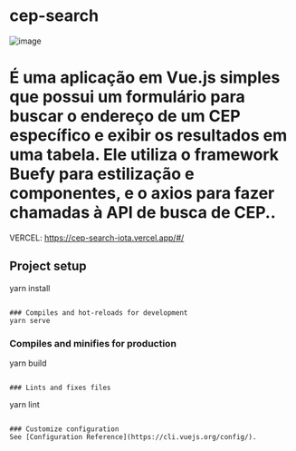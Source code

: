 # cep-search
![image](https://user-images.githubusercontent.com/91395027/216187863-ea45a95a-2956-4a8b-bf1f-e1e20d20251a.png)


# É uma aplicação em Vue.js simples que possui um formulário para buscar o endereço de um CEP específico e exibir os resultados em uma tabela. Ele utiliza o framework Buefy para estilização e componentes, e o axios para fazer chamadas à API de busca de CEP..
VERCEL: https://cep-search-iota.vercel.app/#/

## Project setup
yarn install
```

### Compiles and hot-reloads for development
yarn serve
```

### Compiles and minifies for production
yarn build
```

### Lints and fixes files
```
yarn lint
```

### Customize configuration
See [Configuration Reference](https://cli.vuejs.org/config/).
